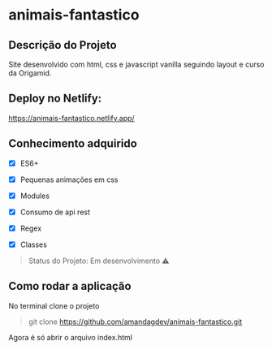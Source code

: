 # animais-fantastico

## Descrição do Projeto

<p align="justify">Site desenvolvido com html, css e javascript vanilla seguindo layout e curso da Origamid.</p>

## Deploy no Netlify:
https://animais-fantastico.netlify.app/


## Conhecimento adquirido 
- [X] ES6+
- [X] Pequenas animações em css
- [X] Modules
- [X] Consumo de api rest
- [X] Regex
- [X] Classes


> Status do Projeto: Em desenvolvimento :warning:


## Como rodar a aplicação

No terminal clone o projeto 
> git clone https://github.com/amandagdev/animais-fantastico.git

Agora é só abrir o arquivo index.html
